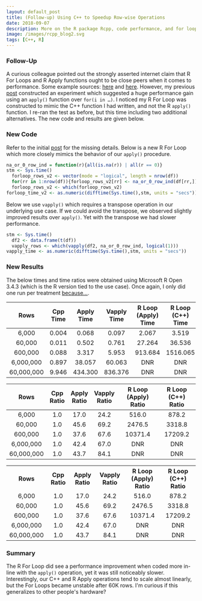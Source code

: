 ```yaml
---
layout: default_post
title: (Follow-up) Using C++ to Speedup Row-wise Operations
date: 2018-09-07
description: More on the R package Rcpp, code performance, and for loops.  
image: /images/rcpp_blog2.svg
tags: [C++, R]
---
```


### Follow-Up
A curious colleague pointed out the strongly asserted internet claim that R For Loops and R Apply functions ought to be close peers when it comes to performance. Some example sources: <a href="https://stackoverflow.com/questions/2275896/is-rs-apply-family-more-than-syntactic-sugar">here</a> and <a href="https://support.rstudio.com/hc/en-us/articles/218221837-Profiling-with-RStudio">here</a>. However, my previous <a href="https://chrisdienes.github.io/blog/2018/08/22/cpp-rowwise-ops">post</a> constructed an experiment which suggested a huge performance gain using an `apply()` function over `for(i in …)`. I noticed my R For Loop was constructed to mimic the C++ function I had written, and not the R `apply()` function. I re-ran the test as before, but this time including two additional alternatives. The new code and results are given below.  

### New Code     

Refer to the initial <a href="https://chrisdienes.github.io/blog/2018/08/22/cpp-rowwise-ops">post</a> for the missing details. Below is a new R For Loop which more closely mimics the behavior of our `apply()` procedure.  

```r
na_or_0_row_ind = function(r){all(is.na(r)) | all(r == 0)}
stm <- Sys.time()
  forloop_rows_v2 <- vector(mode = "logical", length = nrow(df))
  for(rr in 1:nrow(df)){forloop_rows_v2[rr] <- na_or_0_row_ind(df[rr,])}
  forloop_rows_v2 <- which(forloop_rows_v2)
forloop_time_v2 <- as.numeric(difftime(Sys.time(),stm, units = "secs"))
```

Below we use `vapply()` which requires a transpose operation in our underlying use case. If we could avoid the transpose, we observed slightly improved results over `apply()`. Yet with the transpose we had slower performance.

```r
stm <- Sys.time()
  df2 <- data.frame(t(df))
  vapply_rows <- which(vapply(df2, na_or_0_row_ind, logical(1)))
vapply_time <- as.numeric(difftime(Sys.time(),stm, units = "secs"))
```

 
### New Results

The below times and time ratios were obtained using Microsoft R Open 3.4.3 (which is the R version tied to the use case). Once again, I only did one run per treatment <a href="https://www.youtube.com/watch?v=bFEoMO0pc7k">because…</a>.  

| Rows                | Cpp<br>Time     | Apply<br>Time      | Vapply<br>Time  | R Loop (Apply)<br>Time | R Loop (C++)<br>Time | 
| :-----------------: | :------------: | :---------------: | :----------: | :-----------------: | :---------------: |
| 6,000               | 0.004          | 0.068             | 0.097        | 2.067               | 3.519             | 
| 60,000	            | 0.011          | 0.502             | 0.761        | 27.264              | 36.536            |
| 600,000	            | 0.088          | 3.317             | 5.953        | 913.684             | 1516.065          | 
| 6,000,000           | 0.897          | 38.057            | 60.063       | DNR                 | DNR               |
| 60,000,000          | 9.946          | 434.300           | 836.376      | DNR                 | DNR               |
  
| Rows             | Cpp<br>Ratio     |  Apply<br>Ratio     | Vapply<br>Ratio | R Loop (Apply)<br>Ratio | R Loop (C++)<br>Ratio | 
| :-----------------: | :------------: | :---------------: | :----------: | :------------------: | :----------------: |
| 6,000               | 1.0            | 17.0              | 24.2         | 516.0                | 878.2              | 
| 60,000	            | 1.0            | 45.6              | 69.2         | 2476.5               | 3318.8             |
| 600,000	            | 1.0            | 37.6              | 67.6         | 10371.4              | 17209.2            | 
| 6,000,000           | 1.0            | 42.4              | 67.0         | DNR                  | DNR                |
| 60,000,000          | 1.0            | 43.7              | 84.1         | DNR                  | DNR                |

<div style = "text-align:center;overflow-x:scroll;overflow-x: hidden;">
     <table style="margin: 0 auto;border-collapse:collapse;width: 100%;text-align:center;">
      <tr>
        <th>Rows</th>
        <th>Cpp Ratio</th>
        <th>Apply Ratio</th>
        <th>Vapply Ratio</th>
        <th>R Loop (Apply) Ratio</th>
        <th>R Loop (C++) Ratio</th>
      </tr>
      <tr>
        <td>6,000</td>
        <td>1.0</td>
        <td>17.0</td>
        <td>24.2</td>
        <td>516.0</td>
        <td>878.2</td>
      </tr>
      <tr>
        <td>60,000</td>
        <td>1.0</td>
        <td>45.6</td>
        <td>69.2</td>
        <td>2476.5</td>
        <td>3318.8</td>
      </tr>
      <tr>
        <td>600,000</td>
        <td>1.0</td>
        <td>37.6</td>
        <td>67.6</td>
        <td>10371.4</td>
        <td>17209.2</td>
      </tr>
      <tr>
        <td>6,000,000</td>
        <td>1.0</td>
        <td>42.4</td>
        <td>67.0</td>
        <td>DNR</td>
        <td>DNR</td>
      </tr>
      <tr>
        <td>60,000,000</td>
        <td>1.0</td>
        <td>43.7</td>
        <td>84.1</td>
        <td>DNR</td>
        <td>DNR</td>
      </tr>                                                                                         
     </table>
</div>

### Summary

The R For Loop did see a performance improvement when coded more in-line with the `apply()` operation, yet it was still noticeably slower. Interestingly, our C++ and R Apply operations tend to scale almost linearly, but the For Loops became unstable after 60K rows. I'm curious if this generalizes to other people's hardware?  
